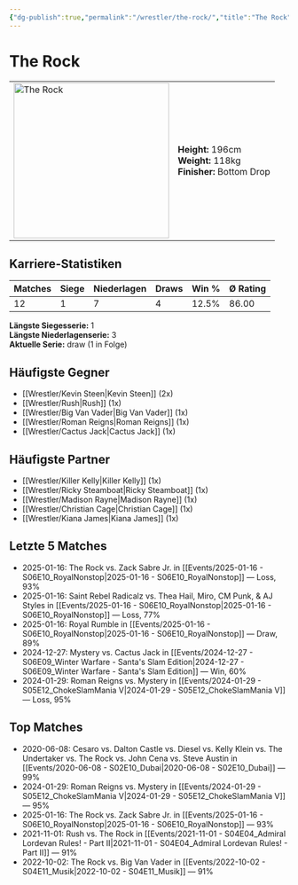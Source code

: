 ```yaml
---
{"dg-publish":true,"permalink":"/wrestler/the-rock/","title":"The Rock","tags":["wrestler"],"noteIcon":""}
---
```



# The Rock

<table>
        <tr>
        <td><img src="https://github.com/CptSpaulding1980/choke-slam-wrestling/releases/download/images/The_Rock.png" width="280" alt="The Rock"></td>
        <td>
        <b>Height:</b> 196cm<br>
        <b>Weight:</b> 118kg<br>
        <b>Finisher:</b> Bottom Drop<br>
        </td>
        </tr>
        </table>
        

## Karriere-Statistiken

| Matches | Siege | Niederlagen | Draws | Win % | Ø Rating |
|---------|-------|-------------|-------|-------|-----------|
| 12 | 1 | 7 | 4 | 12.5% | 86.00 |

**Längste Siegesserie:** 1<br>**Längste Niederlagenserie:** 3<br>**Aktuelle Serie:** draw (1 in Folge)


## Häufigste Gegner
- [[Wrestler/Kevin Steen\|Kevin Steen]] (2x)
- [[Wrestler/Rush\|Rush]] (1x)
- [[Wrestler/Big Van Vader\|Big Van Vader]] (1x)
- [[Wrestler/Roman Reigns\|Roman Reigns]] (1x)
- [[Wrestler/Cactus Jack\|Cactus Jack]] (1x)

## Häufigste Partner
- [[Wrestler/Killer Kelly\|Killer Kelly]] (1x)
- [[Wrestler/Ricky Steamboat\|Ricky Steamboat]] (1x)
- [[Wrestler/Madison Rayne\|Madison Rayne]] (1x)
- [[Wrestler/Christian Cage\|Christian Cage]] (1x)
- [[Wrestler/Kiana James\|Kiana James]] (1x)

## Letzte 5 Matches
- 2025-01-16: The Rock vs. Zack Sabre Jr. in [[Events/2025-01-16 - S06E10_RoyalNonstop\|2025-01-16 - S06E10_RoyalNonstop]] — Loss, 93%
- 2025-01-16: Saint Rebel Radicalz vs. Thea Hail, Miro, CM Punk, & AJ Styles in [[Events/2025-01-16 - S06E10_RoyalNonstop\|2025-01-16 - S06E10_RoyalNonstop]] — Loss, 77%
- 2025-01-16: Royal Rumble in [[Events/2025-01-16 - S06E10_RoyalNonstop\|2025-01-16 - S06E10_RoyalNonstop]] — Draw, 89%
- 2024-12-27: Mystery vs. Cactus Jack in [[Events/2024-12-27 - S06E09_Winter Warfare - Santa's Slam Edition\|2024-12-27 - S06E09_Winter Warfare - Santa's Slam Edition]] — Win, 60%
- 2024-01-29: Roman Reigns vs. Mystery in [[Events/2024-01-29 - S05E12_ChokeSlamMania V\|2024-01-29 - S05E12_ChokeSlamMania V]] — Loss, 95%

## Top Matches
- 2020-06-08: Cesaro  vs. Dalton Castle vs. Diesel vs. Kelly Klein vs. The Undertaker  vs. The Rock vs. John Cena vs. Steve Austin in [[Events/2020-06-08 - S02E10_Dubai\|2020-06-08 - S02E10_Dubai]] — 99%
- 2024-01-29: Roman Reigns vs. Mystery in [[Events/2024-01-29 - S05E12_ChokeSlamMania V\|2024-01-29 - S05E12_ChokeSlamMania V]] — 95%
- 2025-01-16: The Rock vs. Zack Sabre Jr. in [[Events/2025-01-16 - S06E10_RoyalNonstop\|2025-01-16 - S06E10_RoyalNonstop]] — 93%
- 2021-11-01: Rush vs. The Rock in [[Events/2021-11-01 - S04E04_Admiral Lordevan Rules! - Part II\|2021-11-01 - S04E04_Admiral Lordevan Rules! - Part II]] — 91%
- 2022-10-02: The Rock vs. Big Van Vader in [[Events/2022-10-02 - S04E11_Musik\|2022-10-02 - S04E11_Musik]] — 91%
